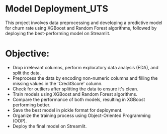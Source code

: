 # Model Deployment_UTS
This project involves data preprocessing and developing a predictive model for churn rate using XGBoost and Random Forest algorithms, followed by deploying the best-performing model on Streamlit.

# Objective:
- Drop irrelevant columns, perform exploratory data analysis (EDA), and split the data.
- Preprocess the data by encoding non-numeric columns and filling the missing values in the 'CreditScore' column.
- Check for outliers after splitting the data to ensure it's clean.
- Train models using XGBoost and Random Forest algorithms.
- Compare the performance of both models, resulting in XGBoost performing better.
- Save the best model in pickle format for deployment.
- Organize the training process using Object-Oriented Programming (OOP).
- Deploy the final model on Streamlit.
